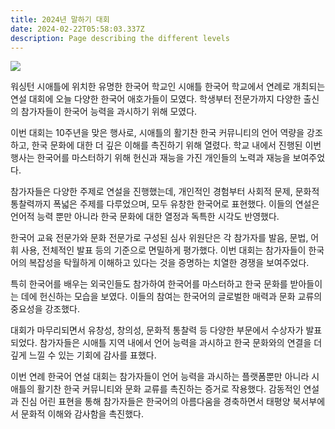 ```yaml
---
title: 2024년 말하기 대회
date: 2024-02-22T05:58:03.337Z
description: Page describing the different levels
---
```

![](/img/pxl_20240613_154132226.jpg)

워싱턴 시애틀에 위치한 유명한 한국어 학교인 시애틀 한국어 학교에서 연례로 개최되는 연설 대회에 오늘 다양한 한국어 애호가들이 모였다. 학생부터 전문가까지 다양한 출신의 참가자들이 한국어 능력을 과시하기 위해 모였다.

이번 대회는 10주년을 맞은 행사로, 시애틀의 활기찬 한국 커뮤니티의 언어 역량을 강조하고, 한국 문화에 대한 더 깊은 이해를 촉진하기 위해 열렸다. 학교 내에서 진행된 이번 행사는 한국어를 마스터하기 위해 헌신과 재능을 가진 개인들의 노력과 재능을 보여주었다.

참가자들은 다양한 주제로 연설을 진행했는데, 개인적인 경험부터 사회적 문제, 문화적 통찰력까지 폭넓은 주제를 다루었으며, 모두 유창한 한국어로 표현했다. 이들의 연설은 언어적 능력 뿐만 아니라 한국 문화에 대한 열정과 독특한 시각도 반영했다.

한국어 교육 전문가와 문화 전문가로 구성된 심사 위원단은 각 참가자를 발음, 문법, 어휘 사용, 전체적인 발표 등의 기준으로 면밀하게 평가했다. 이번 대회는 참가자들이 한국어의 복잡성을 탁월하게 이해하고 있다는 것을 증명하는 치열한 경쟁을 보여주었다.

특히 한국어를 배우는 외국인들도 참가하여 한국어를 마스터하고 한국 문화를 받아들이는 데에 헌신하는 모습을 보였다. 이들의 참여는 한국어의 글로벌한 매력과 문화 교류의 중요성을 강조했다.

대회가 마무리되면서 유창성, 창의성, 문화적 통찰력 등 다양한 부문에서 수상자가 발표되었다. 참가자들은 시애틀 지역 내에서 언어 능력을 과시하고 한국 문화와의 연결을 더 깊게 느낄 수 있는 기회에 감사를 표했다.

이번 연례 한국어 연설 대회는 참가자들이 언어 능력을 과시하는 플랫폼뿐만 아니라 시애틀의 활기찬 한국 커뮤니티와 문화 교류를 촉진하는 증거로 작용했다. 감동적인 연설과 진심 어린 표현을 통해 참가자들은 한국어의 아름다움을 경축하면서 태평양 북서부에서 문화적 이해와 감사함을 촉진했다.
